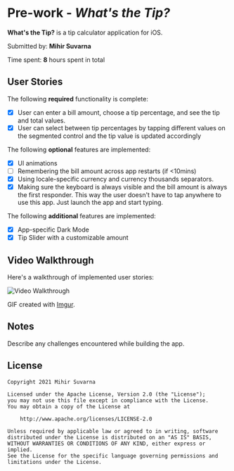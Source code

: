 # Pre-work - *What's the Tip?*

**What's the Tip?** is a tip calculator application for iOS.

Submitted by: **Mihir Suvarna**

Time spent: **8** hours spent in total

## User Stories

The following **required** functionality is complete:

* [X] User can enter a bill amount, choose a tip percentage, and see the tip and total values.
* [X] User can select between tip percentages by tapping different values on the segmented control and the tip value is updated accordingly

The following **optional** features are implemented:

* [X] UI animations
* [ ] Remembering the bill amount across app restarts (if <10mins)
* [X] Using locale-specific currency and currency thousands separators.
* [X] Making sure the keyboard is always visible and the bill amount is always the first responder. This way the user doesn't have to tap anywhere to use this app. Just launch the app and start typing.

The following **additional** features are implemented:

- [X] App-specific Dark Mode
- [X] Tip Slider with a customizable amount

## Video Walkthrough

Here's a walkthrough of implemented user stories:

<img src='https://imgur.com/a/eQeGOV9.gif' title='Video Walkthrough' width='' alt='Video Walkthrough' />

GIF created with [Imgur](http://www.imgur.com/).

## Notes

Describe any challenges encountered while building the app.

## License

    Copyright 2021 Mihir Suvarna

    Licensed under the Apache License, Version 2.0 (the "License");
    you may not use this file except in compliance with the License.
    You may obtain a copy of the License at

        http://www.apache.org/licenses/LICENSE-2.0

    Unless required by applicable law or agreed to in writing, software
    distributed under the License is distributed on an "AS IS" BASIS,
    WITHOUT WARRANTIES OR CONDITIONS OF ANY KIND, either express or implied.
    See the License for the specific language governing permissions and
    limitations under the License.
